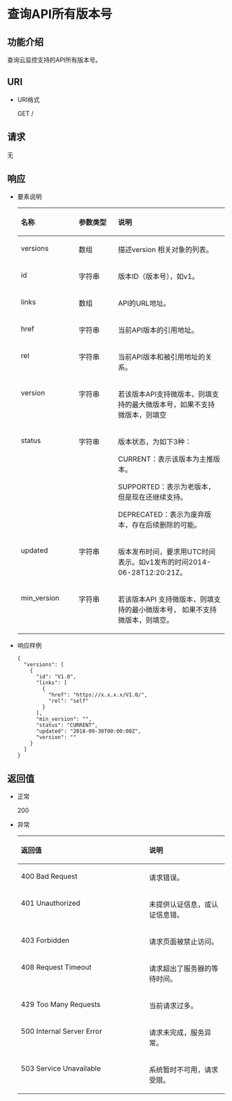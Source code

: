# 查询API所有版本号<a name="ZH-CN_TOPIC_0133095426"></a>

## 功能介绍<a name="section66578044"></a>

查询云监控支持的API所有版本号。

## URI<a name="section62331491"></a>

-   URI格式

    GET /


## 请求<a name="section24112512"></a>

无

## 响应<a name="section15686020"></a>

-   要素说明

    <a name="table26246518152631"></a>
    <table><thead align="left"><tr id="row29602547152631"><th class="cellrowborder" valign="top" width="27.889185116494726%" id="mcps1.1.4.1.1"><p id="p1143665616354"><a name="p1143665616354"></a><a name="p1143665616354"></a>名称</p>
    </th>
    <th class="cellrowborder" valign="top" width="18.95212704300452%" id="mcps1.1.4.1.2"><p id="p11440156143517"><a name="p11440156143517"></a><a name="p11440156143517"></a>参数类型</p>
    </th>
    <th class="cellrowborder" valign="top" width="53.158687840500754%" id="mcps1.1.4.1.3"><p id="p244212561357"><a name="p244212561357"></a><a name="p244212561357"></a>说明</p>
    </th>
    </tr>
    </thead>
    <tbody><tr id="row56174697152631"><td class="cellrowborder" valign="top" width="27.889185116494726%" headers="mcps1.1.4.1.1 "><p id="p4445556153516"><a name="p4445556153516"></a><a name="p4445556153516"></a>versions</p>
    </td>
    <td class="cellrowborder" valign="top" width="18.95212704300452%" headers="mcps1.1.4.1.2 "><p id="p444855610353"><a name="p444855610353"></a><a name="p444855610353"></a>数组</p>
    </td>
    <td class="cellrowborder" valign="top" width="53.158687840500754%" headers="mcps1.1.4.1.3 "><p id="p344911569354"><a name="p344911569354"></a><a name="p344911569354"></a>描述version 相关对象的列表。</p>
    </td>
    </tr>
    <tr id="row4615503152631"><td class="cellrowborder" valign="top" width="27.889185116494726%" headers="mcps1.1.4.1.1 "><p id="p8452756123518"><a name="p8452756123518"></a><a name="p8452756123518"></a>id</p>
    </td>
    <td class="cellrowborder" valign="top" width="18.95212704300452%" headers="mcps1.1.4.1.2 "><p id="p1445545663515"><a name="p1445545663515"></a><a name="p1445545663515"></a>字符串</p>
    </td>
    <td class="cellrowborder" valign="top" width="53.158687840500754%" headers="mcps1.1.4.1.3 "><p id="p045585620357"><a name="p045585620357"></a><a name="p045585620357"></a>版本ID（版本号），如v1。</p>
    </td>
    </tr>
    <tr id="row9239644152631"><td class="cellrowborder" valign="top" width="27.889185116494726%" headers="mcps1.1.4.1.1 "><p id="p9460175653518"><a name="p9460175653518"></a><a name="p9460175653518"></a>links</p>
    </td>
    <td class="cellrowborder" valign="top" width="18.95212704300452%" headers="mcps1.1.4.1.2 "><p id="p14983184716501"><a name="p14983184716501"></a><a name="p14983184716501"></a>数组</p>
    </td>
    <td class="cellrowborder" valign="top" width="53.158687840500754%" headers="mcps1.1.4.1.3 "><p id="p746525619351"><a name="p746525619351"></a><a name="p746525619351"></a>API的URL地址。</p>
    </td>
    </tr>
    <tr id="row19267144531214"><td class="cellrowborder" valign="top" width="27.889185116494726%" headers="mcps1.1.4.1.1 "><p id="p16283354130"><a name="p16283354130"></a><a name="p16283354130"></a>href</p>
    </td>
    <td class="cellrowborder" valign="top" width="18.95212704300452%" headers="mcps1.1.4.1.2 "><p id="p13242332181317"><a name="p13242332181317"></a><a name="p13242332181317"></a>字符串</p>
    </td>
    <td class="cellrowborder" valign="top" width="53.158687840500754%" headers="mcps1.1.4.1.3 "><p id="p2269104581219"><a name="p2269104581219"></a><a name="p2269104581219"></a>当前API版本的引用地址。</p>
    </td>
    </tr>
    <tr id="row113965641213"><td class="cellrowborder" valign="top" width="27.889185116494726%" headers="mcps1.1.4.1.1 "><p id="p2139956101218"><a name="p2139956101218"></a><a name="p2139956101218"></a>rel</p>
    </td>
    <td class="cellrowborder" valign="top" width="18.95212704300452%" headers="mcps1.1.4.1.2 "><p id="p824653211138"><a name="p824653211138"></a><a name="p824653211138"></a>字符串</p>
    </td>
    <td class="cellrowborder" valign="top" width="53.158687840500754%" headers="mcps1.1.4.1.3 "><p id="p513917563125"><a name="p513917563125"></a><a name="p513917563125"></a>当前API版本和被引用地址的关系。</p>
    </td>
    </tr>
    <tr id="row12929787152631"><td class="cellrowborder" valign="top" width="27.889185116494726%" headers="mcps1.1.4.1.1 "><p id="p13468556113518"><a name="p13468556113518"></a><a name="p13468556113518"></a>version</p>
    </td>
    <td class="cellrowborder" valign="top" width="18.95212704300452%" headers="mcps1.1.4.1.2 "><p id="p18472756113513"><a name="p18472756113513"></a><a name="p18472756113513"></a>字符串</p>
    </td>
    <td class="cellrowborder" valign="top" width="53.158687840500754%" headers="mcps1.1.4.1.3 "><p id="p11474856173511"><a name="p11474856173511"></a><a name="p11474856173511"></a>若该版本API支持微版本，则填支持的最大微版本号，如果不支持微版本，则填空</p>
    </td>
    </tr>
    <tr id="row39341340152631"><td class="cellrowborder" valign="top" width="27.889185116494726%" headers="mcps1.1.4.1.1 "><p id="p647516561358"><a name="p647516561358"></a><a name="p647516561358"></a>status</p>
    </td>
    <td class="cellrowborder" valign="top" width="18.95212704300452%" headers="mcps1.1.4.1.2 "><p id="p164801756103517"><a name="p164801756103517"></a><a name="p164801756103517"></a>字符串</p>
    </td>
    <td class="cellrowborder" valign="top" width="53.158687840500754%" headers="mcps1.1.4.1.3 "><p id="p104811756113517"><a name="p104811756113517"></a><a name="p104811756113517"></a>版本状态，为如下3种：</p>
    <p id="p10482145613510"><a name="p10482145613510"></a><a name="p10482145613510"></a>CURRENT：表示该版本为主推版本。</p>
    <p id="p9483556103513"><a name="p9483556103513"></a><a name="p9483556103513"></a>SUPPORTED：表示为老版本，但是现在还继续支持。</p>
    <p id="p18484105612355"><a name="p18484105612355"></a><a name="p18484105612355"></a>DEPRECATED：表示为废弃版本，存在后续删除的可能。</p>
    </td>
    </tr>
    <tr id="row398200152631"><td class="cellrowborder" valign="top" width="27.889185116494726%" headers="mcps1.1.4.1.1 "><p id="p7486145617358"><a name="p7486145617358"></a><a name="p7486145617358"></a>updated</p>
    </td>
    <td class="cellrowborder" valign="top" width="18.95212704300452%" headers="mcps1.1.4.1.2 "><p id="p34901556173518"><a name="p34901556173518"></a><a name="p34901556173518"></a>字符串</p>
    </td>
    <td class="cellrowborder" valign="top" width="53.158687840500754%" headers="mcps1.1.4.1.3 "><p id="p24932056163517"><a name="p24932056163517"></a><a name="p24932056163517"></a>版本发布时间，要求用UTC时间表示。如v1发布的时间2014-06-28T12:20:21Z。</p>
    </td>
    </tr>
    <tr id="row61549520152631"><td class="cellrowborder" valign="top" width="27.889185116494726%" headers="mcps1.1.4.1.1 "><p id="p2495115693510"><a name="p2495115693510"></a><a name="p2495115693510"></a>min_version</p>
    </td>
    <td class="cellrowborder" valign="top" width="18.95212704300452%" headers="mcps1.1.4.1.2 "><p id="p134991256203512"><a name="p134991256203512"></a><a name="p134991256203512"></a>字符串</p>
    </td>
    <td class="cellrowborder" valign="top" width="53.158687840500754%" headers="mcps1.1.4.1.3 "><p id="p205014565351"><a name="p205014565351"></a><a name="p205014565351"></a>若该版本API 支持微版本，则填支持的最小微版本号， 如果不支持微版本，则填空。</p>
    </td>
    </tr>
    </tbody>
    </table>

-   响应样例

    ```
    {
      "versions": [
        {
          "id": "V1.0",
          "links": [
            {
              "href": "https://x.x.x.x/V1.0/",
              "rel": "self"
            }
          ],
          "min_version": "",
          "status": "CURRENT",
          "updated": "2018-09-30T00:00:00Z",
          "version": ""
        }
      ]
    }
    ```


## 返回值<a name="section6956456"></a>

-   正常

    200

-   异常

    <a name="table46793998"></a>
    <table><thead align="left"><tr id="row65573909"><th class="cellrowborder" valign="top" width="61.839999999999996%" id="mcps1.1.3.1.1"><p id="p9886408"><a name="p9886408"></a><a name="p9886408"></a>返回值</p>
    </th>
    <th class="cellrowborder" valign="top" width="38.16%" id="mcps1.1.3.1.2"><p id="p62601592"><a name="p62601592"></a><a name="p62601592"></a>说明</p>
    </th>
    </tr>
    </thead>
    <tbody><tr id="row37564172"><td class="cellrowborder" valign="top" width="61.839999999999996%" headers="mcps1.1.3.1.1 "><p id="p22799085"><a name="p22799085"></a><a name="p22799085"></a>400 Bad Request</p>
    </td>
    <td class="cellrowborder" valign="top" width="38.16%" headers="mcps1.1.3.1.2 "><p id="p44643603"><a name="p44643603"></a><a name="p44643603"></a>请求错误。</p>
    </td>
    </tr>
    <tr id="row66248115"><td class="cellrowborder" valign="top" width="61.839999999999996%" headers="mcps1.1.3.1.1 "><p id="p64497130"><a name="p64497130"></a><a name="p64497130"></a>401 Unauthorized</p>
    </td>
    <td class="cellrowborder" valign="top" width="38.16%" headers="mcps1.1.3.1.2 "><p id="p42202994"><a name="p42202994"></a><a name="p42202994"></a>未提供认证信息，或认证信息错。</p>
    </td>
    </tr>
    <tr id="row44282627"><td class="cellrowborder" valign="top" width="61.839999999999996%" headers="mcps1.1.3.1.1 "><p id="p30123063"><a name="p30123063"></a><a name="p30123063"></a>403 Forbidden</p>
    </td>
    <td class="cellrowborder" valign="top" width="38.16%" headers="mcps1.1.3.1.2 "><p id="p15114764"><a name="p15114764"></a><a name="p15114764"></a>请求页面被禁止访问。</p>
    </td>
    </tr>
    <tr id="row1815156"><td class="cellrowborder" valign="top" width="61.839999999999996%" headers="mcps1.1.3.1.1 "><p id="p12809933"><a name="p12809933"></a><a name="p12809933"></a>408 Request Timeout</p>
    </td>
    <td class="cellrowborder" valign="top" width="38.16%" headers="mcps1.1.3.1.2 "><p id="p10309404"><a name="p10309404"></a><a name="p10309404"></a>请求超出了服务器的等待时间。</p>
    </td>
    </tr>
    <tr id="row25675773"><td class="cellrowborder" valign="top" width="61.839999999999996%" headers="mcps1.1.3.1.1 "><p id="p66471715"><a name="p66471715"></a><a name="p66471715"></a>429 Too Many Requests</p>
    </td>
    <td class="cellrowborder" valign="top" width="38.16%" headers="mcps1.1.3.1.2 "><p id="p5281111"><a name="p5281111"></a><a name="p5281111"></a>当前请求过多。</p>
    </td>
    </tr>
    <tr id="row47530006"><td class="cellrowborder" valign="top" width="61.839999999999996%" headers="mcps1.1.3.1.1 "><p id="p24725298"><a name="p24725298"></a><a name="p24725298"></a>500 Internal Server Error</p>
    </td>
    <td class="cellrowborder" valign="top" width="38.16%" headers="mcps1.1.3.1.2 "><p id="p39567352"><a name="p39567352"></a><a name="p39567352"></a>请求未完成，服务异常。</p>
    </td>
    </tr>
    <tr id="row20561848"><td class="cellrowborder" valign="top" width="61.839999999999996%" headers="mcps1.1.3.1.1 "><p id="p54897010"><a name="p54897010"></a><a name="p54897010"></a>503 Service Unavailable</p>
    </td>
    <td class="cellrowborder" valign="top" width="38.16%" headers="mcps1.1.3.1.2 "><p id="p1451523117958"><a name="p1451523117958"></a><a name="p1451523117958"></a>系统暂时不可用，请求受限。</p>
    </td>
    </tr>
    </tbody>
    </table>


